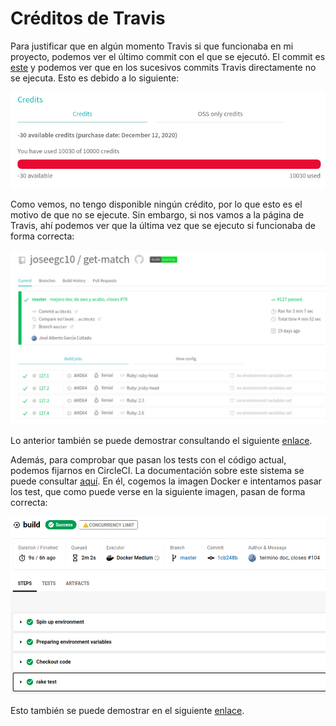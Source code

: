 # Créditos de Travis

Para justificar que en algún momento Travis si que funcionaba en mi proyecto, podemos ver el último commit con el que se ejecutó. El commit es [este](https://github.com/joseegc10/get-match/commit/0b77b32891c15ef44aae704127d24578c7cd8aae) y podemos ver que en los sucesivos commits Travis directamente no se ejecuta. Esto es debido a lo siguiente:

![error_travis](../img/microservicio/error_travis.png)

Como vemos, no tengo disponible ningún crédito, por lo que esto es el motivo de que no se ejecute. Sin embargo, si nos vamos a la página de Travis, ahí podemos ver que la última vez que se ejecuto si funcionaba de forma correcta:

![travis](../img/microservicio/travis.png)

Lo anterior también se puede demostrar consultando el siguiente [enlace](https://github.com/joseegc10/get-match/runs/1443280492).

Además, para comprobar que pasan los tests con el código actual, podemos fijarnos en CircleCI. La documentación sobre este sistema se puede consultar [aquí](../circleci/circleci.md). En él, cogemos la imagen Docker e intentamos pasar los test, que como puede verse en la siguiente imagen, pasan de forma correcta:

![circleci](../img/pasa_tests.png)

Esto también se puede demostrar en el siguiente [enlace](https://github.com/joseegc10/get-match/runs/1539231869).